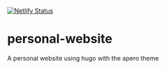 [![Netlify Status](https://api.netlify.com/api/v1/badges/1694879c-e189-4bc8-ab5f-eee0eeed9ec7/deploy-status)](https://app.netlify.com/sites/cerulean-narwhal-88e132/deploys)

# personal-website
A personal website using hugo with the apero theme
